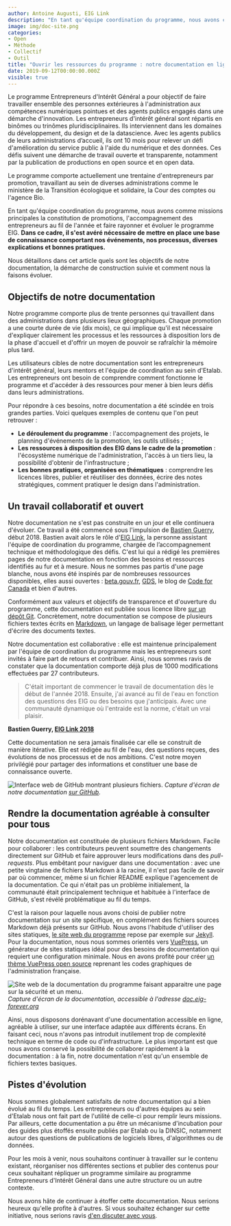 ```yaml
---
author: Antoine Augusti, EIG Link
description: "En tant qu'équipe coordination du programme, nous avons comme missions principales la constitution de promotions, l'accompagnement des entrepreneurs au fil de l'année, faire rayonner et évoluer le programme EIG. Il s'est avéré nécessaire de mettre en place une base de connaissance comportant nos événements, nos processus, diverses explications et bonnes pratiques. Nous détaillons dans cet article quels sont les objectifs de notre documentation, la démarche de construction suivie et comment nous la faisons évoluer."
image: img/doc-site.png
categories:
- Open
- Méthode
- Collectif
- Outil
title: "Ouvrir les ressources du programme : notre documentation en ligne"
date: 2019-09-12T00:00:00.000Z
visible: true
---
```


Le programme Entrepreneurs d'Intérêt Général a pour objectif de faire travailler ensemble des personnes extérieures à l'administration aux compétences numériques pointues et des agents publics engagés dans une démarche d'innovation. Les entrepreneurs d'intérêt général sont répartis en binômes ou trinômes pluridisciplinaires. Ils interviennent dans les domaines du développement, du design et de la datascience. Avec les agents publics de leurs administrations d’accueil, ils ont 10 mois pour relever un défi d'amélioration du service public à l'aide du numérique et des données. Ces défis suivent une démarche de travail ouverte et transparente, notamment par la publication de productions en open source et en open data.

Le programme comporte actuellement une trentaine d'entrepreneurs par promotion, travaillant au sein de diverses administrations comme le ministère de la Transition écologique et solidaire, la Cour des comptes ou l'agence Bio.

En tant qu'équipe coordination du programme, nous avons comme missions principales la constitution de promotions, l'accompagnement des entrepreneurs au fil de l'année et faire rayonner et évoluer le programme EIG. **Dans ce cadre, il s'est avéré nécessaire de mettre en place une base de connaissance comportant nos événements, nos processus, diverses explications et bonnes pratiques.**

Nous détaillons dans cet article quels sont les objectifs de notre documentation, la démarche de construction suivie et comment nous la faisons évoluer.


## Objectifs de notre documentation

Notre programme comporte plus de trente personnes qui travaillent dans des administrations dans plusieurs lieux géographiques. Chaque promotion a une courte durée de vie (dix mois), ce qui implique qu'il est nécessaire d'expliquer clairement les processus et les ressources à disposition lors de la phase d'accueil et d'offrir un moyen de pouvoir se rafraîchir la mémoire plus tard.

Les utilisateurs cibles de notre documentation sont les entrepreneurs d'intérêt général, leurs mentors et l'équipe de coordination au sein d'Etalab. Les entrepreneurs ont besoin de comprendre comment fonctionne le programme et d'accéder à des ressources pour mener à bien leurs défis dans leurs administrations.

Pour répondre à ces besoins, notre documentation a été scindée en trois grandes parties. Voici quelques exemples de contenu que l'on peut retrouver :



* **Le déroulement du programme** : l'accompagnement des projets, le planning d'événements de la promotion, les outils utilisés ;
* **Les ressources à disposition des EIG dans le cadre de la promotion** : l'écosystème numérique de l'administration, l'accès à un tiers lieu, la possibilité d'obtenir de l'infrastructure ;
* **Les bonnes pratiques, organisées en thématiques** : comprendre les licences libres, publier et réutiliser des données, écrire des notes stratégiques, comment pratiquer le design dans l'administration.

## Un travail collaboratif et ouvert

Notre documentation ne s'est pas construite en un jour et elle continuera d'évoluer. Ce travail a été commencé sous l'impulsion de [Bastien Guerry](https://entrepreneur-interet-general.etalab.gouv.fr/communaute/2018/bastien-guerry.html), début 2018. Bastien avait alors le rôle d'[EIG Link](https://entrepreneur-interet-general.etalab.gouv.fr/defis/2018/eiglink.html), la personne assistant l'équipe de coordination du programme, chargée de l’accompagnement technique et méthodologique des défis. C'est lui qui a rédigé les premières pages de notre documentation en fonction des besoins et ressources identifiés au fur et à mesure. Nous ne sommes pas partis d'une page blanche, nous avons été inspirés par de nombreuses ressources disponibles, elles aussi ouvertes : [beta.gouv.fr](https://beta.gouv.fr/), [GDS](https://www.gov.uk/government/organisations/government-digital-service), le blog de [Code for Canada](https://medium.com/code-for-canada) et bien d'autres.

Conformément aux valeurs et objectifs de transparence et d'ouverture du programme, cette documentation est publiée sous licence libre [sur un dépôt Git](https://github.com/entrepreneur-interet-general/eig-link). Concrètement, notre documentation se compose de plusieurs fichiers textes écrits en [Markdown](https://fr.wikipedia.org/wiki/Markdown), un langage de balisage léger permettant d'écrire des documents textes.

Notre documentation est collaborative : elle est maintenue principalement par l'équipe de coordination du programme mais les entrepreneurs sont invités à faire part de retours et contribuer. Ainsi, nous sommes ravis de constater que la documentation comporte déjà plus de 1000 modifications effectuées par 27 contributeurs.


> C'était important de commencer le travail de documentation dès le début de l'année 2018.  Ensuite, j'ai avancé au fil de l'eau en fonction des questions des EIG ou des besoins que j'anticipais. Avec une communauté dynamique où l'entraide est la norme, c'était un vrai plaisir.

**Bastien Guerry, [EIG Link 2018](https://entrepreneur-interet-general.etalab.gouv.fr/defis/2018/eiglink.html)**

Cette documentation ne sera jamais finalisée car elle se construit de manière itérative. Elle est rédigée au fil de l'eau, des questions reçues, des évolutions de nos processus et de nos ambitions. C'est notre moyen privilégié pour partager des informations et constituer une base de connaissance ouverte.

![Interface web de GitHub montrant plusieurs fichiers.](/img/blog/doc-github.png)
_Capture d'écran de notre documentation [sur GitHub](https://github.com/entrepreneur-interet-general/eig-link)._


## Rendre la documentation agréable à consulter pour tous

Notre documentation est constituée de plusieurs fichiers Markdown. Facile pour collaborer : les contributeurs peuvent soumettre des changements directement sur GitHub et faire approuver leurs modifications dans des _pull-requests_. Plus embêtant pour naviguer dans une documentation : avec une petite vingtaine de fichiers Markdown à la racine, il n'est pas facile de savoir par où commencer, même si un fichier README explique l'agencement de la documentation. Ce qui n'était pas un problème initialement, la communauté était principalement technique et habituée à l'interface de GitHub, s'est révélé problématique au fil du temps.

C'est la raison pour laquelle nous avons choisi de publier notre documentation sur un site spécifique, en complément des fichiers sources Markdown déjà présents sur GitHub. Nous avons l'habitude d'utiliser des sites statiques, [le site web du programme](https://entrepreneur-interet-general.etalab.gouv.fr/) repose par exemple sur [Jekyll](https://jekyllrb.com). Pour la documentation, nous nous sommes orientés vers [VuePress](https://vuepress.vuejs.org), un générateur de sites statiques idéal pour des besoins de documentation qui requiert une configuration minimale. Nous en avons profité pour créer [un thème VuePress open source](https://vuepress-gouv-fr-demo.eig-forever.org) reprenant les codes graphiques de l'administration française.


![Site web de la documentation du programme faisant apparaitre une page sur la sécurité et un menu.](/img/blog/doc-site.png)
_Capture d'écran de la documentation, accessible à l'adresse [doc.eig-forever.org](https://doc.eig-forever.org)_

Ainsi, nous disposons dorénavant d'une documentation accessible en ligne, agréable à utiliser, sur une interface adaptée aux différents écrans. En faisant ceci, nous n'avons pas introduit inutilement trop de complexité technique en terme de code ou d'infrastructure. Le plus important est que nous avons conservé la possibilité de collaborer rapidement à la documentation : à la fin, notre documentation n'est qu'un ensemble de fichiers textes basiques.


## Pistes d'évolution

Nous sommes globalement satisfaits de notre documentation qui a bien évolué au fil du temps. Les entrepreneurs ou d'autres équipes au sein d'Etalab nous ont fait part de l'utilité de celle-ci pour remplir leurs missions. Par ailleurs, cette documentation a pu être un mécanisme d'incubation pour des guides plus étoffés ensuite publiés par Etalab ou la DINSIC, notamment autour des questions de publications de logiciels libres, d'algorithmes ou de données.

Pour les mois à venir, nous souhaitons continuer à travailler sur le contenu existant, réorganiser nos différentes sections et publier des contenus pour ceux souhaitant répliquer un programme similaire au programme Entrepreneurs d'Intérêt Général dans une autre structure ou un autre contexte.

Nous avons hâte de continuer à étoffer cette documentation. Nous serions heureux qu'elle profite à d'autres. Si vous souhaitez échanger sur cette initiative, nous serions ravis [d'en discuter avec vous](https://entrepreneur-interet-general.etalab.gouv.fr/contact.html).
